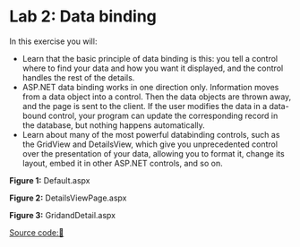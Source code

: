 # Lab 2: Data binding

In this exercise you will:

- Learn that the basic principle of data binding is this: you tell a control where to find your data and how you want it displayed, and the control handles the rest of the details.
- ASP.NET data binding works in one direction only. Information moves from a data object into a control. Then the data objects are thrown away, and the page is sent to the client. If the user modifies the data in a data-bound control, your program can update the corresponding record in the database, but nothing happens automatically.
- Learn about many of the most powerful databinding controls, such as the GridView and DetailsView, which give you unprecedented control over the presentation of your data, allowing you to format it, change its layout, embed it in other ASP.NET controls, and so on.


<b>Figure 1:</b> Default.aspx


<b>Figure 2:</b> DetailsViewPage.aspx


<b>Figure 3:</b> GridandDetail.aspx

[Source code:💾]()


